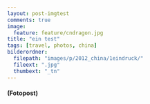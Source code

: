 ```yaml
---
layout: post-imgtest
comments: true
image: 
  feature: feature/cndragon.jpg
title: "ein test"
tags: [travel, photos, china]
bilderordner:
  filepath: "images/p/2012_china/1eindruck/"
  fileext: ".jpg"
  thumbext: "_tn"
---
```


#### (Fotopost)

